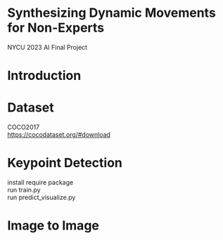 # Synthesizing Dynamic Movements for Non-Experts
NYCU 2023 AI Final Project

# Introduction

# Dataset
COCO2017  
https://cocodataset.org/#download

# Keypoint Detection
install require package  
run train.py  
run predict_visualize.py

# Image to Image
